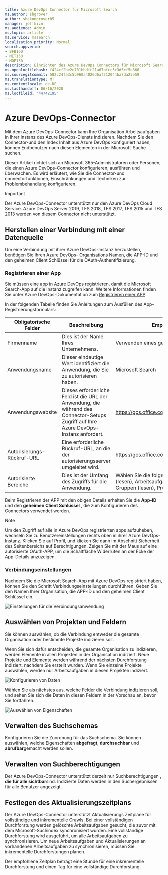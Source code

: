 ```yaml
---
title: Azure DevOps Connector für Microsoft Search
ms.author: shgrover
author: shakungrover05
manager: jeffkizn
ms.audience: Admin
ms.topic: article
ms.service: mssearch
localization_priority: Normal
search.appverid:
- BFB160
- MET150
- MOE150
description: Einrichten des Azure DevOps Connectors für Microsoft Search
ms.openlocfilehash: f424cf2be2e701bbdfc21a67bfcc3c3d5cf5e866
ms.sourcegitcommit: 582c24fa3c5b960a4026d6af212044ba7da25e59
ms.translationtype: MT
ms.contentlocale: de-DE
ms.lasthandoff: 06/16/2020
ms.locfileid: "44742195"
---
```

# <a name="azure-devops-connector"></a>Azure DevOps-Connector

Mit dem Azure DevOps-Connector kann Ihre Organisation Arbeitsaufgaben in Ihrer Instanz des Azure DevOps-Diensts indizieren. Nachdem Sie den Connector-und den Index Inhalt aus Azure DevOps konfiguriert haben, können Endbenutzer nach diesen Elementen in der Microsoft-Suche suchen.

Dieser Artikel richtet sich an Microsoft 365-Administratoren oder Personen, die einen Azure DevOps-Connector konfigurieren, ausführen und überwachen. Es wird erläutert, wie Sie die Connector-und connectorfunktionen, Einschränkungen und Techniken zur Problembehandlung konfigurieren.

>[!IMPORTANT]
>Der Azure DevOps-Connector unterstützt nur den Azure DevOps Cloud Service. Azure DevOps Server 2019, TFS 2018, TFS 2017, TFS 2015 und TFS 2013 werden von diesem Connector nicht unterstützt.

## <a name="connect-to-a-data-source"></a>Herstellen einer Verbindung mit einer Datenquelle

Um eine Verbindung mit ihrer Azure DevOps-Instanz herzustellen, benötigen Sie Ihren Azure DevOps- [Organisations](https://docs.microsoft.com/azure/devops/organizations/accounts/create-organization) Namen, die APP-ID und den geheimen Client Schlüssel für die OAuth-Authentifizierung.

### <a name="register-an-app"></a>Registrieren einer App

Sie müssen eine app in Azure DevOps registrieren, damit die Microsoft Search-App auf die Instanz zugreifen kann. Weitere Informationen finden Sie unter Azure DevOps-Dokumentation zum [Registrieren einer APP](https://docs.microsoft.com/azure/devops/integrate/get-started/authentication/oauth?view=azure-devops#register-your-app).

In der folgenden Tabelle finden Sie Anleitungen zum Ausfüllen des App-Registrierungsformulars:

 **Obligatorische Felder** | **Beschreibung**      | **Empfohlener Wert**
--- | --- | ---
| Firmenname         | Dies ist der Name Ihres Unternehmens. | Verwenden eines geeigneten Werts   |
| Anwendungsname     | Dieser eindeutige Wert identifiziert die Anwendung, die Sie zu autorisieren haben.    | Microsoft Search     |
| Anwendungswebsite  | Dieses erforderliche Feld ist die URL der Anwendung, die während des Connector-Setups Zugriff auf Ihre Azure DevOps-Instanz anfordert.  | <https://gcs.office.com/>                |
| Autorisierungs-Rückruf-URL        | Eine erforderliche Rückruf-URL, an die der autorisierungsserver umgeleitet wird. | <https://gcs.office.com/v1.0/admin/oauth/callback>|
| Autorisierte Bereiche | Dies ist der Umfang des Zugriffs für die Anwendung. | Wählen Sie die folgenden Bereiche aus: Identity (lesen), Arbeitsaufgaben (lesen), Variablen Gruppen (lesen), Projekt und Team (lesen)|

Beim Registrieren der APP mit den obigen Details erhalten Sie die **App-ID** und den **geheimen Client Schlüssel** , die zum Konfigurieren des Connectors verwendet werden.

>[!NOTE]
>Um den Zugriff auf alle in Azure DevOps registrierten apps aufzuheben, wechseln Sie zu Benutzereinstellungen rechts oben in ihrer Azure DevOps-Instanz. Klicken Sie auf Profil, und klicken Sie dann im Abschnitt Sicherheit des Seitenbereichs auf Berechtigungen. Zeigen Sie mit der Maus auf eine autorisierte OAuth-APP, um die Schaltfläche Widerrufen an der Ecke der App-Details anzuzeigen.

### <a name="connection-settings"></a>Verbindungseinstellungen

Nachdem Sie die Microsoft Search-App mit Azure DevOps registriert haben, können Sie den Schritt Verbindungseinstellungen durchführen. Geben Sie den Namen Ihrer Organisation, die APP-ID und den geheimen Client Schlüssel ein.

![Einstellungen für die Verbindungsanwendung](media/ADO_Connection_settings_2.png)

## <a name="select-projects-and-fields"></a>Auswählen von Projekten und Feldern

Sie können auswählen, ob die Verbindung entweder die gesamte Organisation oder bestimmte Projekte indizieren soll.

Wenn Sie sich dafür entscheiden, die gesamte Organisation zu indizieren, werden Elemente in allen Projekten in der Organisation indiziert. Neue Projekte und Elemente werden während der nächsten Durchforstung indiziert, nachdem Sie erstellt wurden. Wenn Sie einzelne Projekte auswählen, werden nur Arbeitsaufgaben in diesen Projekten indiziert.

![Konfigurieren von Daten](media/ADO_Configure_data.png)

Wählen Sie als nächstes aus, welche Felder die Verbindung indizieren soll, und sehen Sie sich die Daten in diesen Feldern in der Vorschau an, bevor Sie fortfahren.

![Auswählen von Eigenschaften](media/ADO_choose_properties.png)

## <a name="manage-the-search-schema"></a>Verwalten des Suchschemas

Konfigurieren Sie die Zuordnung für das Suchschema. Sie können auswählen, welche Eigenschaften **abgefragt**, **durchsuchbar** und **abrufbar**gemacht werden sollen.

## <a name="manage-search-permissions"></a>Verwalten von Suchberechtigungen

Der Azure DevOps-Connector unterstützt derzeit nur Suchberechtigungen **, die für alle sichtbar**sind. Indizierte Daten werden in den Suchergebnissen für alle Benutzer angezeigt.

## <a name="set-the-refresh-schedule"></a>Festlegen des Aktualisierungszeitplans

Der Azure DevOps-Connector unterstützt Aktualisierungs Zeitpläne für vollständige und inkrementelle Crawls. Bei einer vollständigen Durchforstung werden gelöschte Arbeitsaufgaben gesucht, die zuvor mit dem Microsoft-Suchindex synchronisiert wurden. Eine vollständige Durchforstung wird ausgeführt, um alle Arbeitsaufgaben zu synchronisieren. Um neue Arbeitsaufgaben und Aktualisierungen an vorhandenen Arbeitsaufgaben zu synchronisieren, müssen Sie inkrementelle Durchforstungen planen.

Der empfohlene Zeitplan beträgt eine Stunde für eine inkrementelle Durchforstung und einen Tag für eine vollständige Durchforstung.
